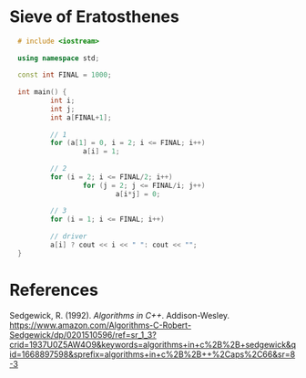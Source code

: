 # Sieve of Eratosthenes 

```cpp 
  # include <iostream>
  
  using namespace std;
  
  const int FINAL = 1000;
  
  int main() {
          int i;
          int j;
          int a[FINAL+1];
  
          // 1
          for (a[1] = 0, i = 2; i <= FINAL; i++)
                  a[i] = 1;
  
          // 2
          for (i = 2; i <= FINAL/2; i++)
                  for (j = 2; j <= FINAL/i; j++)
                          a[i*j] = 0;
  
          // 3
          for (i = 1; i <= FINAL; i++)
  
          // driver
          a[i] ? cout << i << " ": cout << "";
  }
``` 


# References 
Sedgewick, R. (1992). *Algorithms in C++*. Addison-Wesley. <https://www.amazon.com/Algorithms-C-Robert-Sedgewick/dp/0201510596/ref=sr_1_3?crid=1937U0Z5AW4O9&keywords=algorithms+in+c%2B%2B+sedgewick&qid=1668897598&sprefix=algorithms+in+c%2B%2B++%2Caps%2C66&sr=8-3>
